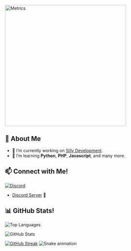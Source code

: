
<img src="/github-metrics.svg" alt="Metrics" width="400">

## 👋 About Me

- 🔭 I’m currently working on [Silly Development](https://discord.gg/sillydev).
- 🌱 I’m learning **Python**, **PHP**, **Javascript**, and many more.

## 📫 Connect with Me!

<a href="https://discord.com/channels/@me/763471049894527006">
  <img src="https://discord.c99.nl/widget/theme-2/763471049894527006.png" alt="Discord" />
</a>

- [Discord Server](https://discord.gg/sillydev) 💬

## 📊 GitHub Stats!

<p>
  <img src="https://github-readme-stats.vercel.app/api/top-langs?username=JarsDev023&show_icons=true&locale=en&layout=compact&theme=radical" alt="Top Languages" />
</p>
<p>
  <img src="https://github-readme-stats.vercel.app/api?username=JarsDev023&show_icons=true&locale=en&theme=radical" alt="GitHub Stats" />
</p>
<a href="https://git.io/streak-stats"><img src="https://streak-stats.demolab.com?user=JarsDev023&theme=radical&hide_border=true&date_format=j%20M%5B%20Y%5D" alt="GitHub Streak" /></a>
<img src="https://raw.githubusercontent.com/JarsDev023/TheGamer3514/output/snake.svg" alt="Snake animation" />
